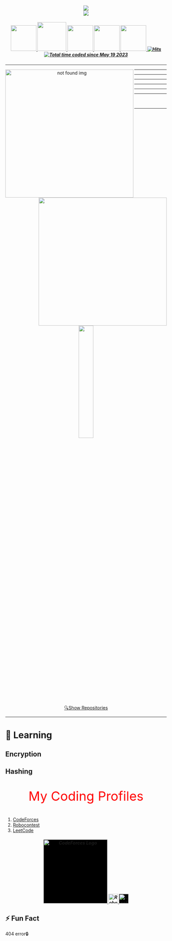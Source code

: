 <h1 align="center">
  <a href="">
    <img src="https://readme-typing-svg.herokuapp.com/?lines=Hi,+There!+👋;This+is+Maxsudbek👨‍💻&center=true&size=30&color=FF0000"><br>
    <img src="https://readme-typing-svg.herokuapp.com/?lines=;Pardayev&center=true&size=30&color=0000FF">
  </a>
</h1>

<h5 align="center">
   <a href="https://www.linkedin.com/in/maxsudbek-pardayev-798541260" title="LinkedIn Profile">
     <img width="80" src="https://img.shields.io/badge/linkedin-%230077B5.svg?style=for-the-badge&logo=linkedin&logoColor=white">
   </a>
   <a href="https://www.instagram.com/pardayev_maxsud" title="Insta Profile">
     <img width="90" src="https://img.shields.io/badge/instagram-%23E4405F.svg?style=for-the-badge&logo=Instagram&logoColor=white">
   </a>
   <a href="https://t.me/Pardayev_Maxsudbek1" title="TG Profile">
     <img width="80" src="https://img.shields.io/badge/Telegram-2CA5E0?style=for-the-badge&logo=telegram&logoColor=white">
   </a>
   <a href="https://t.me/Pardayev_Maxsudbek2" title="TG Profile">
     <img width="80" src="https://img.shields.io/badge/Telegram-2CA5E0?style=for-the-badge&logo=telegram&logoColor=white">
   </a>
   <a href="https://www.facebook.com/profile.php?id=100070846161557" title="FB Profile">
     <img width="80" src="https://img.shields.io/badge/Facebook-%231877F2.svg?style=for-the-badge&logo=Facebook&logoColor=white">
   </a>
   <a href="">
     <img alt="Hits" src="https://hits.sh/github.com/PMaxsudbek.svg?view=today-total"/>
   </a>
   <a href="">
     <img src="https://wakatime.com/badge/user/601c65c4-5a70-4304-98de-a4833f83a8f9.svg" alt="Total time coded since May 19 2023" />
   </a>
</h5>
<hr>
<p align=center>
  <div align=center>
    <a href="https://github.com/PMaxsudbek/" title="Go to Github profile">
      <img align="left" width=400 src="https://github-readme-streak-stats.herokuapp.com/?user=PMaxsudbek&theme=react&border=61dafb&hide_border=true" alt="not found img" />
    </a>
    <a href="https://github.com/PMaxsudbek/" title="Go to Github profile">
      <img align="right"  width=400 src="https://github-readme-stats.vercel.app/api?username=PMaxsudbek&show_icons=true&theme=react&border_color=61dafb&hide_border=true" />
    </a>
  </div>
</p>
<hr><hr><hr><hr><hr><hr><br><hr>
<p align=center>
  <a href="https://github.com/anuraghazra/github-readme-stats">
    <img style="width: 30%;" align="center" src="https://github-readme-stats.vercel.app/api/top-langs/?username=PMaxsudbek&hide=c%23,css,html%2b%2b,Cuda&title_color=61dafb&text_color=ffffff&icon_color=61dafb&bg_color=20232a&langs_count=8&layout=compact&border_color=61dafb&hide_border=true" />
  </a>
</p>
<div align=center>
  <a href="https://github.com/PMaxsudbek?tab=repositories">
    🔍<span>Show Repositories</span>
  </a>
</div>
<hr>
<h1>🌱 Learning</h1> 
<h2>Encryption</h2>
<h2>Hashing</h2>

<p style="color: FF0000; font-size: 40px;" align="center">
  My Coding Profiles
</p>
<ol>
  <li><a href="https://codeforces.com/">CodeForces</a></li>
  <li><a href="https://robocontest.uz/">Robocontest</a></li>
  <li><a href="https://leetcode.com/">LeetCode</a></li>
</ol>
<h5 align="center">
  <a href="https://codeforces.com/profile/pardayevmaxsud" title="CodeForces Profile" target="_blank">
    <img width="200" style="background-color: black;" src="https://codeforces.org/s/28664/images/codeforces-sponsored-by-ton.png" alt="CodeForces Logo">
  </a>
  <a href="https://robocontest.uz/profile/pmaxsudbek" title="Robocontest Profile" target="_blank">
    <img width="30" src="https://robocontest.uz/favicon.png" alt="Robocontest Logo">
  </a>
  <a href="https://leetcode.com/u/pardayevmahsud" title="LeetCode Profile" target="_blank">
   <img width="30" style="background-color: black;" src="https://leetcode.com/static/images/LeetCode_logo_rvs.png" alt="LeetCode Logo">
  </a>
</h5>

## ⚡ Fun Fact
404 error🔒
